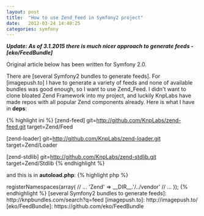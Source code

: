 ```yaml
---
layout: post
title:  "How to use Zend_Feed in Symfony2 project"
date:   2012-03-24 14:40:25
categories: symfony
---
```


***Update: As of 3.1.2015 there is much nicer approach to generate feeds - [eko/FeedBundle]***

Original article below has been written for Symfony 2.0.

There are [several Symfony2 bundles to generate feeds]. For [imagepush.to] I have to generate a variety of feeds and none of available bundles was good enough, so I want to use Zend_Feed. I didn't want to clone bloated Zend Framework into my project, and luckily KnpLabs have made repos with all popular Zend components already. Here is what I have in **deps**:

{% highlight ini %}
[zend-feed]
    git=http://github.com/KnpLabs/zend-feed.git
    target=Zend/Feed

[zend-loader]
    git=http://github.com/KnpLabs/zend-loader.git
    target=Zend/Loader

[zend-stdlib]
    git=http://github.com/KnpLabs/zend-stdlib.git
    target=Zend/Stdlib
{% endhighlight %}

and this is in <strong>autoload.php</strong>:
{% highlight php %}
<?php
$loader->registerNamespaces(array(
    // ...
    'Zend'            => __DIR__.'/../vendor'
    // ...
));
{% endhighlight %}


[several Symfony2 bundles to generate feeds]:   http://knpbundles.com/search?q=feed
[imagepush.to]:                                 http://imagepush.to/
[eko/FeedBundle]:                               https://github.com/eko/FeedBundle